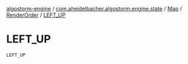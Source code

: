 [algostorm-engine](../../../index.md) / [com.aheidelbacher.algostorm.engine.state](../../index.md) / [Map](../index.md) / [RenderOrder](index.md) / [LEFT_UP](.)

# LEFT_UP

`LEFT_UP`